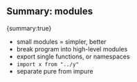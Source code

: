 
## Summary: modules
{summary:true}

- small modules = simpler, better
- break program into high-level modules
- export single functions, or namespaces
- `import x from "../y"`
- separate pure from impure




